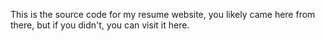 This is the source code for my resume website, you likely came here from there, but if you didn't, you can visit it here.